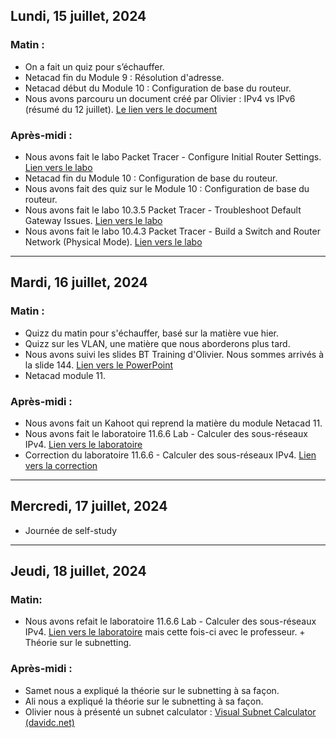 
## Lundi, 15 juillet, 2024

### Matin :

- On a fait un quiz pour s’échauffer.
- Netacad fin du Module 9 : Résolution d'adresse.
- Netacad début du Module 10 : Configuration de base du routeur.
- Nous avons parcouru un document créé par Olivier : IPv4 vs IPv6 (résumé du 12 juillet). [Le lien vers le document](https://docs.google.com/document/d/1vTqv1-AuHMY55-_n4yB7KTTKyNUV0V5g/edit?usp=sharing&ouid=107882186599568955026&rtpof=true&sd=true)

### Après-midi :

- Nous avons fait le labo Packet Tracer - Configure Initial Router Settings. [Lien vers le labo](https://drive.google.com/file/d/1spvCrb9a-OsFz-7DEM67XGdAzjcg8zqu/view?usp=sharing)
- Netacad fin du Module 10 : Configuration de base du routeur.
- Nous avons fait des quiz sur le Module 10 : Configuration de base du routeur.
- Nous avons fait le labo 10.3.5 Packet Tracer - Troubleshoot Default Gateway Issues. [Lien vers le labo](https://drive.google.com/file/d/10UoZHtsmiZnrG1hKkMz3OaVFHDI1f8Wx/view?usp=sharing)
- Nous avons fait le labo 10.4.3 Packet Tracer - Build a Switch and Router Network (Physical Mode). [Lien vers le labo](https://drive.google.com/file/d/1IQKG5VeK0DbWgG8S-DEp9cfABuFvwN7Q/view?usp=sharing)

---

## Mardi, 16 juillet, 2024
### Matin :
- Quizz du matin pour s'échauffer, basé sur la matière vue hier.
- Quizz sur les VLAN, une matière que nous aborderons plus tard.
- Nous avons suivi les slides BT Training d'Olivier. Nous sommes arrivés à la slide 144. [Lien vers le PowerPoint](https://docs.google.com/presentation/d/1sa4gsBCzccR0YqUPL9OwHZvG8lGoAeyA/edit?usp=sharing&ouid=107882186599568955026&rtpof=true&sd=true)
- Netacad module 11.

### Après-midi :
- Nous avons fait un Kahoot qui reprend la matière du module Netacad 11.
- Nous avons fait le laboratoire 11.6.6 Lab - Calculer des sous-réseaux IPv4. [Lien vers le laboratoire](https://drive.google.com/file/d/1MF12IRk5S3jPsoJfSFIE-vxvPKCthcLb/view?usp=sharing)
- Correction du laboratoire 11.6.6 - Calculer des sous-réseaux IPv4. [Lien vers la correction](https://itexamanswers.net/11-6-6-lab-calculate-ipv4-subnets-answers.html)

---

## Mercredi, 17 juillet, 2024
- Journée de self-study

---

## Jeudi, 18 juillet, 2024

### Matin: 
- Nous avons refait le laboratoire 11.6.6 Lab - Calculer des sous-réseaux IPv4. [Lien vers le laboratoire](https://drive.google.com/file/d/1MF12IRk5S3jPsoJfSFIE-vxvPKCthcLb/view?usp=sharing) mais cette fois-ci avec le professeur. + Théorie sur le subnetting.

### Après-midi :

- Samet nous a expliqué la théorie sur le subnetting à sa façon.
- Ali nous a expliqué la théorie sur le subnetting à sa façon.
- Olivier nous à présenté un subnet calculator : [Visual Subnet Calculator (davidc.net)](https://www.davidc.net/sites/default/subnets/subnets.html)